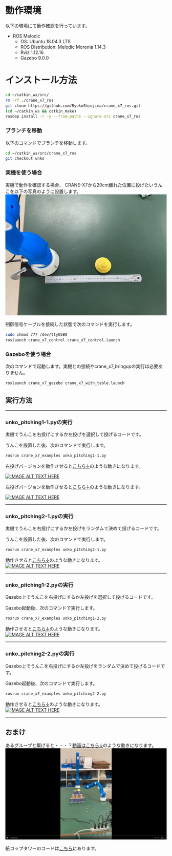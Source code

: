 # 動作環境

以下の環境にて動作確認を行っています。

 - ROS Melodic
   - OS: Ubuntu 18.04.3 LTS
   - ROS Distribution: Melodic Morenia 1.14.3
   - Rviz 1.12.16
   - Gazebo 9.0.0
 
# インストール方法

```sh
cd ~/catkin_ws/src/
rm -rf ./crane_x7_ros
git clone https://github.com/RyokoShiojima/crane_x7_ros.git
(cd ~/catkin_ws && catkin_make)
rosdep install -r -y --from-paths --ignore-src crane_x7_ros
``` 

### ブランチを移動

以下のコマンドでブランチを移動します。

```sh
cd ~/catkin_ws/src/crane_x7_ros
git checkout unko
```

### 実機を使う場合

実機で動作を確認する場合、
CRANE-X7から20cm離れた位置に投げたいうんこを以下の写真のように設置します。
[![unko2](unko2.jpg)](https://github.com/RyokoShiojima/crane_x7_ros/tree/unko/images/unko2.jpg "unko2.jpg")

制御信号ケーブルを接続した状態で次のコマンドを実行します。
```sh
sudo chmod 777 /dev/ttyUSB0
roslaunch crane_x7_control crane_x7_control.launch
```

### Gazeboを使う場合

次のコマンドで起動します。実機との接続やcrane_x7_bringupの実行は必要ありません。

```sh
roslaunch crane_x7_gazebo crane_x7_with_table.launch
```

## 実行方法

---

### unko_pitching1-1.pyの実行

実機でうんこを右投げにするか左投げを選択して投げるコードです。

うんこを設置した後、次のコマンドで実行します。

```sh
rosrun crane_x7_examples unko_pitching1-1.py
```

右投げバージョンを動作させると[こちら↓](https://www.youtube.com/watch?v=7Z7UVRibc-w&feature=youtu.be)のような動きになります。

[![IMAGE ALT TEXT HERE](http://img.youtube.com/vi/7Z7UVRibc-w/0.jpg)](https://www.youtube.com/watch?v=7Z7UVRibc-w&feature=youtu.be)

左投げバージョンを動作させると[こちら↓](https://www.youtube.com/watch?v=Cs4BRPYgN0E&feature=youtu.be)のような動きになります。

[![IMAGE ALT TEXT HERE](http://img.youtube.com/vi/Cs4BRPYgN0E/0.jpg)](https://www.youtube.com/watch?v=Cs4BRPYgN0E&feature=youtu.be)

---

### unko_pitching2-1.pyの実行

実機でうんこを右投げにするか左投げをランダムで決めて投げるコードです。

うんこを設置した後、次のコマンドで実行します。

```sh
rosrun crane_x7_examples unko_pitching2-1.py
```

動作させると[こちら↓](https://www.youtube.com/watch?v=lxw37Mr9tjU&feature=youtu.be)のような動きになります。  
[![IMAGE ALT TEXT HERE](http://img.youtube.com/vi/lxw37Mr9tjU/0.jpg)](https://www.youtube.com/watch?v=lxw37Mr9tjU&feature=youtu.be)

---

### unko_pitching1-2.pyの実行

Gazebo上でうんこを右投げにするか左投げを選択して投げるコードです。

Gazebo起動後、次のコマンドで実行します。

```sh
rosrun crane_x7_examples unko_pitching1-2.py
```

動作させると[こちら↓](https://t.co/Ol9FSAa7HN?amp=1)のような動きになります。  
[![IMAGE ALT TEXT HERE](http://img.youtube.com/vi/TcwhWNa3hJ4/0.jpg)](http://www.youtube.com/watch?v=TcwhWNa3hJ4)

---

### unko_pitching2-2.pyの実行

Gazebo上でうんこを右投げにするか左投げをランダムで決めて投げるコードです。

Gazebo起動後、次のコマンドで実行します。

```sh
rosrun crane_x7_examples unko_pitching2-2.py
```

動作させると[こちら↓](https://t.co/6eMmfampnu?amp=1)のような動きになります。  
[![IMAGE ALT TEXT HERE](http://img.youtube.com/vi/mw6Cfv1ABo4/0.jpg)](http://www.youtube.com/watch?v=mw6Cfv1ABo4)

---

## おまけ

あるグループと繋げると・・・？[動画はこちら↓](https://twitter.com/robo_cit/status/1201399538541400064)のような動きになります。  
[![thumbnail](unko.png)](https://twitter.com/robo_cit/status/1201399538541400064/video/1)

紙コップタワーのコードは[こちら](https://github.com/GakuKuwano/crane_x7_ros/tree/master)にあります。
